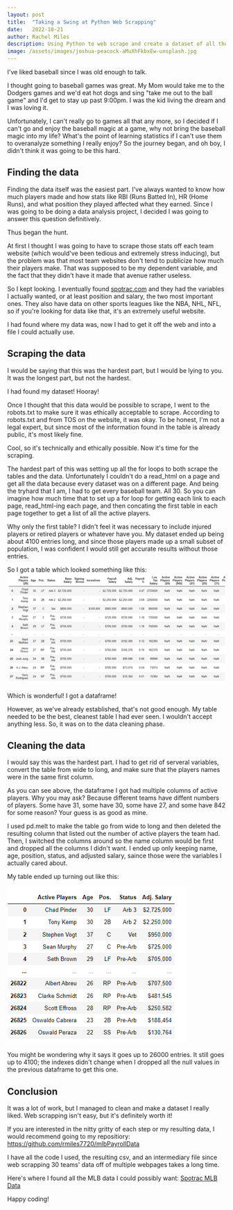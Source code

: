 ```yaml
---
layout: post
title:  "Taking a Swing at Python Web Scrapping"
date:   2022-10-21
author: Rachel Miles
description: Using Python to web scrape and create a dataset of all the MLB Player's salaries, positions, and status. 
image: /assets/images/joshua-peacock-aMuXhFkbxEw-unsplash.jpg
---
```

I've liked baseball since I was old enough to talk.

I thought going to baseball games was great. My Mom would take me to the Dodgers games and we'd eat hot dogs and sing "take me out to the ball game" and I'd get to stay up past 9:00pm. I was the kid living the dream and I was loving it. 

Unfortunately, I can't really go to games all that any more, so I decided if I can't go and enjoy the baseball magic at a game, why not bring the baseball magic into my life? What's the point of learning statistics if I can't use them to overanalyze something I really enjoy? So the journey began, and oh boy, I didn't think it was going to be this hard. 

## Finding the data
Finding the data itself was the easiest part. I've always wanted to know how much players made and how stats like RBI (Runs Batted In), HR (Home Runs), and what position they played affected what they earned. Since I was going to be doing a data analysis project, I decided I was going to answer this question definitively. 

Thus began the hunt. 

At first I thought I was going to have to scrape those stats off each team website (which would've been tedious and extremely stress inducing), but the problem was that most team websites don't tend to publicize how much their players make. That was supposed to be my dependent variable, and the fact that they didn't have it made that avenue rather useless. 

So I kept looking. I eventually found [spotrac.com](https://www.https://www.spotrac.com/)  and they had the variables I actually wanted, or at least position and salary, the two most important ones. They also have data on other sports leagues like the NBA, NHL, NFL, so if you're looking for data like that, it's an extremely useful website. 

I had found where my data was, now I had to get it off the web and into a file I could actually use. 


## Scraping the data
I would be saying that this was the hardest part, but I would be lying to you. It was the longest part, but not the hardest.

I had found my dataset! Hooray! 

Once I thought that this data would be possible to scrape, I went to the robots.txt to make sure it was ethically acceptable to scrape. According to robots.txt and from TOS on the website, it was okay. To be honest, I'm not a legal expert, but since most of the information found in the table is already public, it's most likely fine. 

Cool, so it's technically and ethically possible. Now it's time for the scraping.

The hardest part of this was setting up all the for loops to both scrape the tables and the data. Unfortunately I couldn't do a read_html on a page and get all the data because every dataset was on a different page. And being the tryhard that I am, I had to get every baseball team. All 30. So you can imagine how much time that to set up a for loop for getting each link to each page, read_html-ing each page, and then concating the first table in each page together to get a list of all the active players.

Why only the first table? I didn't feel it was necessary to include injured players or retired players or whatever have you. My dataset ended up being about 4100 entries long, and since those players made up a small subset of population, I was confident I would still get accurate results without those entries.

So I got a table which looked something like this:
![Test image](https://raw.githubusercontent.com/rmiles7720/stat386-projects/main/assets/images/Blogpic1.png)



Which is wonderful! I got a dataframe! 

However, as we've already established, that's not good enough. My table needed to be the best, cleanest table I had ever seen. I wouldn't accept anything less. So, it was on to the data cleaning phase. 


## Cleaning the data
I would say this was the hardest part. I had to get rid of serveral variables, convert the table from wide to long, and make sure that the players names were in the same first column. 

As you can see above, the dataframe I got had multiple columns of active players. Why you may ask? Because different teams have diffent numbers of players. Some have 31, some have 30, some have 27, and some have 842 for some reason? Your guess is as good as mine. 

I used pd.melt to make the table go from wide to long and then deleted the resulting column that listed out the number of active players the team had. Then, I switched the columns around so the name column would be first and dropped all the columns I didn't want. I ended up only keeping name, age, position, status, and adjusted salary, saince those were the variables I actually cared about. 

My table ended up turning out like this:

![Test image](https://raw.githubusercontent.com/rmiles7720/stat386-projects/main/assets/images/Blogpic2.png)

You might be wondering why it says it goes up to 26000 entries. It still goes up to 4100; the indexes didn't change when I dropped all the null values in the previous dataframe to get this one. 


## Conclusion
It was a lot of work, but I managed to clean and make a dataset I really liked. Web scrapping isn't easy, but it's definitely worth it!

If you are interested in the nitty gritty of each step or my resulting data, I would recommend going to my repositiory: https://github.com/rmiles7720/mlbPayrollData 

I have all the code I used, the resulting csv, and an intermediary file since web scrapping 30 teams' data off of multiple webpages takes a long time. 

Here's where I found all the MLB data I could possibly want: [Spotrac MLB Data](https://www.spotrac.com/mlb/)

Happy coding!

